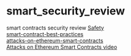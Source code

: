 # smart_security_review
smart contracts security review
[Safety](https://github.com/ethereum/wiki/wiki/Safety)  
[smart-contract-best-practices](https://github.com/ConsenSys/smart-contract-best-practices)  
[attacks-on-ethereum-smart-contracts](https://www.cryptologie.net/article/423/attacks-on-ethereum-smart-contracts/)  
[Attacks on Ethereum Smart Contracts video](https://www.youtube.com/watch?v=jDbQ7roq6Qg)  

